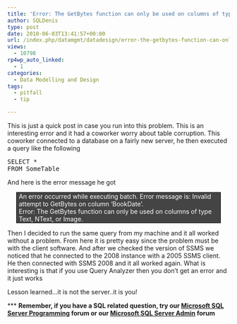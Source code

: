 ```yaml
---
title: 'Error: The GetBytes function can only be used on columns of type Text, NText, or Image'
author: SQLDenis
type: post
date: 2010-06-03T13:41:57+00:00
url: /index.php/datamgmt/datadesign/error-the-getbytes-function-can-only-be/
views:
  - 10798
rp4wp_auto_linked:
  - 1
categories:
  - Data Modelling and Design
tags:
  - pitfall
  - tip

---
```

This is just a quick post in case you run into this problem. This is an interesting error and it had a coworker worry about table corruption. This coworker connected to a database on a fairly new server, he then executed a query like the following

<pre>SELECT *
FROM SomeTable</pre>

And here is the error message he got

<div style="border:1px solid black;background-color:#444;color:white;margin:0 20px;padding:0 5px 0 5px;">
  An error occurred while executing batch. Error message is: Invalid attempt to GetBytes on column &#8216;BookDate&#8217;.<br /> Error: The GetBytes function can only be used on columns of type Text, NText, or Image.
</div>

Then I decided to run the same query from my machine and it all worked without a problem. From here it is pretty easy since the problem must be with the client software. And after we checked the version of SSMS we noticed that he connected to the 2008 instance with a 2005 SSMS client. He then connected with SSMS 2008 and it all worked again. What is interesting is that if you use Query Analyzer then you don&#8217;t get an error and it just works

Lesson learned&#8230;it is not the server..it is you!

\*** **Remember, if you have a SQL related question, try our [Microsoft SQL Server Programming][1] forum or our [Microsoft SQL Server Admin][2] forum**<ins></ins>

 [1]: http://forum.ltd.local/viewforum.php?f=17
 [2]: http://forum.ltd.local/viewforum.php?f=22